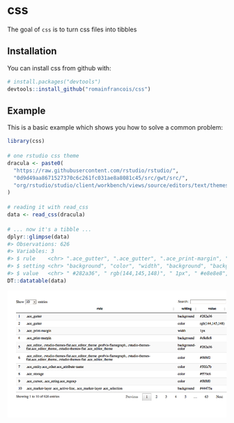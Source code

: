 
<!-- README.md is generated from README.Rmd. Please edit that file -->
css
===

The goal of `css` is to turn css files into tibbles

Installation
------------

You can install css from github with:

``` r
# install.packages("devtools")
devtools::install_github("romainfrancois/css")
```

Example
-------

This is a basic example which shows you how to solve a common problem:

``` r
library(css)

# one rstudio css theme
dracula <- paste0(
  "https://raw.githubusercontent.com/rstudio/rstudio/", 
  "0d9d49aa8671527370c6c261fc031ae8a8081c45/src/gwt/src/",   
  "org/rstudio/studio/client/workbench/views/source/editors/text/themes/dracula.css"
)

# reading it with read_css
data <- read_css(dracula)

# ... now it's a tibble ... 
dplyr::glimpse(data)
#> Observations: 626
#> Variables: 3
#> $ rule    <chr> ".ace_gutter", ".ace_gutter", ".ace_print-margin", ".a...
#> $ setting <chr> "background", "color", "width", "background", "backgro...
#> $ value   <chr> " #282a36", " rgb(144,145,148)", " 1px", " #e8e8e8", "...
DT::datatable(data)
```

![](README-example-1.png)
